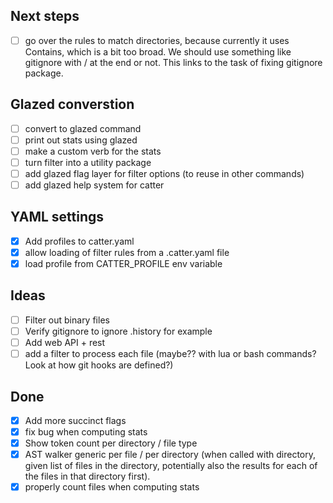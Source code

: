 ## Next steps

- [ ] go over the rules to match directories, because currently it uses Contains, which is a bit too broad. We should use something like gitignore with / at the end or not. This links to the task of fixing gitignore package.

## Glazed converstion

- [ ] convert to glazed command
- [ ] print out stats using glazed
- [ ] make a custom verb for the stats
- [ ] turn filter into a utility package
- [ ] add glazed flag layer for filter options (to reuse in other commands)
- [ ] add glazed help system for catter

## YAML settings

- [x] Add profiles to catter.yaml
- [x] allow loading of filter rules from a .catter.yaml file
- [x] load profile from CATTER_PROFILE env variable

## Ideas

- [ ] Filter out binary files
- [ ] Verify gitignore to ignore .history for example
- [ ] Add web API + rest 
- [ ] add a filter to process each file (maybe?? with lua or bash commands? Look at how git hooks are defined?)

## Done

- [x] Add more succinct flags
- [x] fix bug when computing stats
- [x] Show token count per directory / file type
- [x] AST walker generic per file / per directory (when called with directory, given list of files in the directory, potentially also the results for each of the files in that directory first).
- [x] properly count files when computing stats
